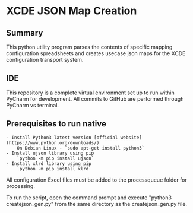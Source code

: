 # XCDE JSON Map Creation

## Summary

This python utility program parses the contents of specific mapping configuration spreadsheets and creates usecase json maps for the XCDE configuration transport system.

## IDE

This repository is a complete virtual environment set up to run within PyCharm for development. All commits to GitHub are performed through PyCharm vs terminal.

## Prerequisites to run native

	- Install Python3 latest version [official website](https://www.python.org/downloads/)
		On Debian Linux - `sudo apt-get install python3`
	- Install ujson library using pip
		`python -m pip install ujson`
	- Install xlrd library using pip
		`python -m pip install xlrd`

	
All configuration Excel files must be added to the processqueue folder for processing.

To run the script, open the command prompt and execute "python3 createjson_gen.py" from the same directory as the createjson_gen.py file.